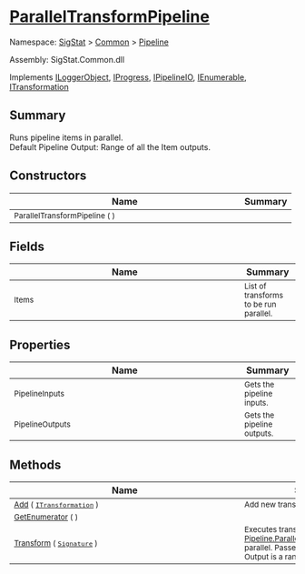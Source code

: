 # [ParallelTransformPipeline](./ParallelTransformPipeline.md)

Namespace: [SigStat]() > [Common](./../README.md) > [Pipeline](./README.md)

Assembly: SigStat.Common.dll

Implements [ILoggerObject](./../ILoggerObject.md), [IProgress](./../Helpers/IProgress.md), [IPipelineIO](./IPipelineIO.md), [IEnumerable](https://docs.microsoft.com/en-us/dotnet/api/System.Collections.IEnumerable), [ITransformation](./../ITransformation.md)

## Summary
Runs pipeline items in parallel.  <br>Default Pipeline Output: Range of all the Item outputs.

## Constructors

| Name | Summary | 
| --- | --- | 
| <div style ="width:390px"><sub>ParallelTransformPipeline (  )</sub></div>| <sub></sub></div>| <br>


## Fields

| Name | Summary | 
| --- | --- | 
| <div style ="width:390px"><sub>Items</sub></div>| <sub>List of transforms to be run parallel.</sub></div>| <br>


## Properties

| Name | Summary | 
| --- | --- | 
| <div style ="width:390px"><sub>PipelineInputs</sub></div>| <sub>Gets the pipeline inputs.</sub></div>| <br>
| <div style ="width:390px"><sub>PipelineOutputs</sub></div>| <sub>Gets the pipeline outputs.</sub></div>| <br>


## Methods

| Name | Summary | 
| --- | --- | 
| <div style ="width:390px"><sub>[Add](./Methods/ParallelTransformPipeline-100663502.md) ( [`ITransformation`](./../ITransformation.md) )</sub></div>| <sub>Add new transform to the list.</sub></div>| <br>
| <div style ="width:390px"><sub>[GetEnumerator](./Methods/ParallelTransformPipeline-100663501.md) (  )</sub></div>| <sub></sub></div>| <br>
| <div style ="width:390px"><sub>[Transform](./Methods/ParallelTransformPipeline-100663503.md) ( [`Signature`](./../Signature.md) )</sub></div>| <sub>Executes transform [Pipeline.ParallelTransformPipeline.Items](https://github.com/hargitomi97/sigstat/blob/master/docs/md/.md) parallel.  Passes input features for each.  Output is a range of all the Item outputs.</sub></div>| <br>


